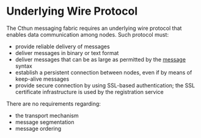 Underlying Wire Protocol
===

<!-- TODO(ale): check the following -->

The Cthun messaging fabric requires an underlying wire protocol that enables
data communication among nodes. Such protocol must:

 - provide reliable delivery of messages
 - deliver messages in binary or text format
 - deliver messages that can be as large as permitted by the [message][1] syntax
 - establish a persistent connection between nodes, even if by means of
 keep-alive messages
 - provide secure connection by using SSL-based authentication; the SSL
 certificate infrastructure is used by the registration service

<!-- TODO(ale): wire level compression? -->
<!-- TODO(ale): anything about RBAC at this level? -->

There are no requirements regarding:
 - the transport mechanism
 - message segmentation
 - message ordering

[1]: message.md
